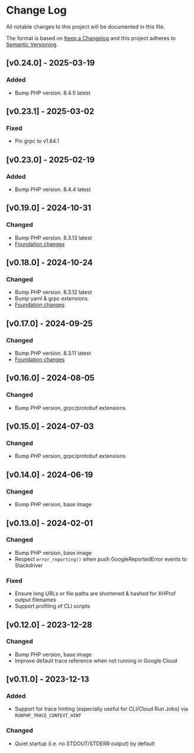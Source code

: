 # Change Log
All notable changes to this project will be documented in this file.

The format is based on [Keep a Changelog](http://keepachangelog.com/)
and this project adheres to [Semantic Versioning](http://semver.org/).

## [v0.24.0] - 2025-03-19

### Added
- Bump PHP version. 8.4.5 latest

## [v0.23.1] - 2025-03-02

### Fixed
- Pin grpc to v1.64.1

## [v0.23.0] - 2025-02-19

### Added
- Bump PHP version. 8.4.4 latest

## [v0.19.0] - 2024-10-31

### Changed
- Bump PHP version. 8.3.13 latest
- [Foundation changes](https://github.com/thinkfluent/runphp-foundation/compare/v0.17.0...v0.18.0)

## [v0.18.0] - 2024-10-24

### Changed
- Bump PHP version. 8.3.12 latest
- Bump yaml & grpc extensions
- [Foundation changes](https://github.com/thinkfluent/runphp-foundation/compare/v0.16.0...v0.17.0)

## [v0.17.0] - 2024-09-25

### Changed
- Bump PHP version. 8.3.11 latest
- [Foundation changes](https://github.com/thinkfluent/runphp-foundation/compare/v0.15.0...v0.16.0)

## [v0.16.0] - 2024-08-05

### Changed
- Bump PHP version, grpc/protobuf extensions

## [v0.15.0] - 2024-07-03

### Changed
- Bump PHP version, grpc/protobuf extensions

## [v0.14.0] - 2024-06-19

### Changed
- Bump PHP version, base image

## [v0.13.0] - 2024-02-01

### Changed
- Bump PHP version, base image
- Respect `error_reporting()` when push GoogleReportedError events to Stackdriver

### Fixed
- Ensure long URLs or file paths are shortened & hashed for XHProf output filenames
- Support profiling of CLI scripts

## [v0.12.0] - 2023-12-28

### Changed
- Bump PHP version, base image
- Improve default trace reference when not running in Google Cloud

## [v0.11.0] - 2023-12-13

### Added
- Support for trace hinting (especially useful for CLI/Cloud Run Jobs) via `RUNPHP_TRACE_CONTEXT_HINT`

### Changed
- Quiet startup (i.e. no STDOUT/STDERR output) by default
